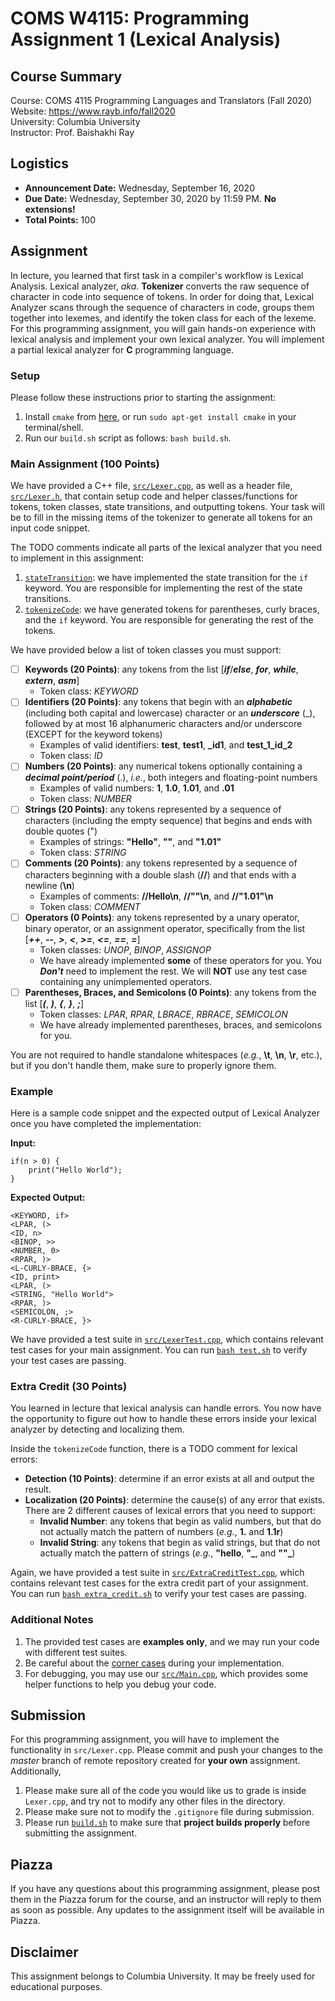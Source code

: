 # COMS W4115: Programming Assignment 1 (Lexical Analysis)

## Course Summary

Course: COMS 4115 Programming Languages and Translators (Fall 2020)  
Website: https://www.rayb.info/fall2020  
University: Columbia University  
Instructor: Prof. Baishakhi Ray


## Logistics
* **Announcement Date:** Wednesday, September 16, 2020
* **Due Date:** Wednesday, September 30, 2020 by 11:59 PM. **No extensions!**
* **Total Points:** 100


## Assignment

In lecture, you learned that first task in a compiler's workflow is Lexical Analysis. Lexical analyzer, _aka._ **Tokenizer** converts the raw sequence of character in code into sequence of tokens. In order for doing that, Lexical Analyzer scans through the sequence of characters in code, groups them together into lexemes, and identify the token class for each of the lexeme. For this programming assignment, you will gain hands-on experience with lexical analysis and implement your own lexical analyzer. You will implement a partial lexical analyzer for **C** programming language. 

### Setup

Please follow these instructions prior to starting the assignment:

1. Install `cmake` from [here](https://cmake.org/download/), or run `sudo apt-get install cmake` in your terminal/shell.
2. Run our `build.sh` script as follows: `bash build.sh`.

### Main Assignment (100 Points)

We have provided a C++ file, [`src/Lexer.cpp`](src/Lexer.cpp), as well as a header file, [`src/Lexer.h`](src/Lexer.h), that contain setup code and helper classes/functions for tokens, token classes, state transitions, and outputting tokens. Your task will be to fill in the missing items of the tokenizer to generate all tokens for an input code snippet.

The TODO comments indicate all parts of the lexical analyzer that you need to implement in this assignment:
1. [`stateTransition`](src/Lexer.cpp#L28): we have implemented the state transition for the `if` keyword. You are responsible for implementing the rest of the state transitions.
2. [`tokenizeCode`](src/Lexer.cpp#L50): we have generated tokens for parentheses, curly braces, and the `if` keyword. You are responsible for generating the rest of the tokens.

We have provided below a list of token classes you must support:

* [ ] **Keywords (20 Points)**: any tokens from the list [_**if**_/_**else**_, _**for**_, _**while**_, _**extern**_, _**asm**_]
	* Token class: _KEYWORD_
* [ ] **Identifiers (20 Points)**: any tokens that begin with an **_alphabetic_** (including both capital and lowercase) character or an **_underscore_** (_), followed by at most 16 alphanumeric characters and/or underscore (EXCEPT for the keyword tokens)
	* Examples of valid identifiers: **test**, **test1**, **_id1**, and **test_1_id_2**
	* Token class: _ID_
* [ ] **Numbers (20 Points)**: any numerical tokens optionally containing a **_decimal point/period_** (.), _i.e._, both integers and floating-point numbers
    * Examples of valid numbers: **1**, **1.0**, **1.01**, and **.01**
    * Token class: _NUMBER_
* [ ] **Strings (20 Points)**: any tokens represented by a sequence of characters (including the empty sequence) that begins and ends with double quotes (")
	* Examples of strings: **"Hello"**, **""**, and **"1.01"**
	* Token class: _STRING_
* [ ] **Comments (20 Points)**: any tokens represented by a sequence of characters beginning with a double slash (**//**) and that ends with a newline (**\n**)
	* Examples of comments: **//Hello\n**, **//""\n**, and **//"1.01"\n**
	* Token class: _COMMENT_
* [ ] **Operators (0 Points)**: any tokens represented by a unary operator, binary operator, or an assignment operator, specifically from the list [_**++**_,&nbsp;_**--**_,&nbsp;_**>**_,&nbsp;_**<**_,&nbsp;_**>=**_,&nbsp;_**<=**_,&nbsp;_**==**_,&nbsp;_**=**_]
	* Token classes: _UNOP_, _BINOP_, _ASSIGNOP_
	* We have already implemented **some** of these operators for you. You _**Don't**_ need to implement the rest. We will **NOT** use any test case containing any unimplemented operators. 
* [ ] **Parentheses, Braces, and Semicolons (0 Points)**: any tokens from the list [_**(**_,&nbsp;_**)**_,&nbsp;_**{**_,&nbsp;_**}**_,&nbsp;_**;**_]
	* Token classes: _LPAR_, _RPAR_, _LBRACE_, _RBRACE_, _SEMICOLON_
	* We have already implemented parentheses, braces, and semicolons for you.

You are not required to handle standalone whitespaces (_e.g._, **\t**, **\n**, **\r**, etc.), but if you don't handle them, make sure to properly ignore them.

### Example

Here is a sample code snippet and the expected output of Lexical Analyzer once you have completed the implementation:

**Input:** 
```
if(n > 0) {
    print("Hello World");
}
```
**Expected Output:**
```        
<KEYWORD, if>           
<LPAR, (>
<ID, n>
<BINOP, >>
<NUMBER, 0> 
<RPAR, )>    
<L-CURLY-BRACE, {>
<ID, print>
<LPAR, (>
<STRING, "Hello World">
<RPAR, )>
<SEMICOLON, ;> 
<R-CURLY-BRACE, }>
```

We have provided a test suite in [`src/LexerTest.cpp`](src/LexerTest.cpp), which contains relevant test cases for your main assignment. You can run [`bash test.sh`](test.sh) to verify your test cases are passing.


### Extra Credit (30 Points)

You learned in lecture that lexical analysis can handle errors. You now have the opportunity to figure out how to handle these errors inside your lexical analyzer by detecting and localizing them.

Inside the `tokenizeCode` function, there is a TODO comment for lexical errors:
* **Detection (10 Points)**: determine if an error exists at all and output the result.
* **Localization (20 Points)**: determine the cause(s) of any error that exists. There are 2 different causes of lexical errors that you need to support:
	* **Invalid Number**: any tokens that begin as valid numbers, but that do not actually match the pattern of numbers (_e.g._, **1.** and **1.1r**)
	* **Invalid String**: any tokens that begin as valid strings, but that do not actually match the pattern of strings (_e.g._, **"hello**, **"_**, and **""_**)

Again, we have provided a test suite in [`src/ExtraCreditTest.cpp`](src/ExtraCreditTest.cpp), which contains relevant test cases for the extra credit part of your assignment. You can run [`bash extra_credit.sh`](extra_credit.sh) to verify your test cases are passing.


### Additional Notes
1. The provided test cases are **examples only**, and we may run your code with different test suites.
2. Be careful about the [corner cases](src/Lexer.cpp#L13) during your implementation.
3. For debugging, you may use our [`src/Main.cpp`](src/Main.cpp), which provides some helper functions to help you debug your code.


## Submission
For this programming assignment, you will have to implement the functionality in `src/Lexer.cpp`. Please commit and push your changes to the *master* branch of remote repository created for **your own** assignment. Additionally,

1. Please make sure all of the code you would like us to grade is inside `Lexer.cpp`, and try not to modify any other files in the directory.
2. Please make sure not to modify the `.gitignore` file during submission.
3. Please run [`build.sh`](build.sh) to make sure that **project builds properly** before submitting the assignment. 


## Piazza

If you have any questions about this programming assignment, please post them in the Piazza forum for the course, and an instructor will reply to them as soon as possible. Any updates to the assignment itself will be available in Piazza.


## Disclaimer

This assignment belongs to Columbia University. It may be freely used for educational purposes.
